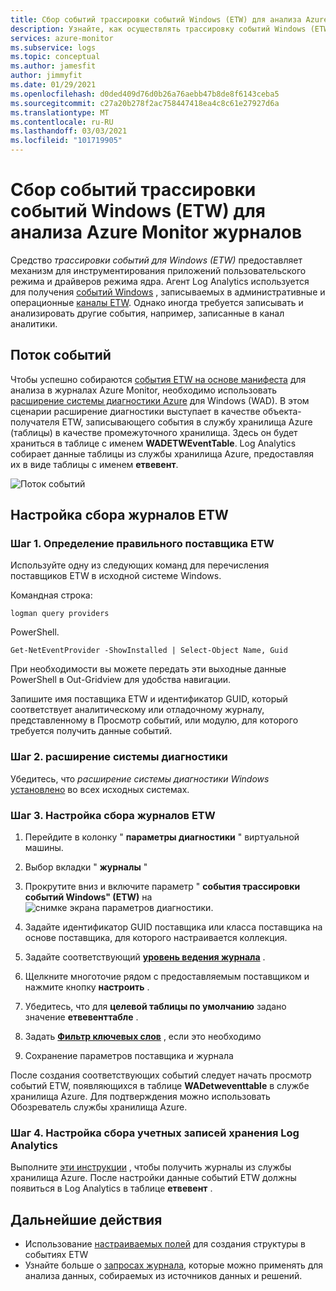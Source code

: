 ```yaml
---
title: Сбор событий трассировки событий Windows (ETW) для анализа Azure Monitor журналов
description: Узнайте, как осуществлять трассировку событий Windows (ETW) для анализа в журналах Azure Monitor.
services: azure-monitor
ms.subservice: logs
ms.topic: conceptual
ms.author: jamesfit
author: jimmyfit
ms.date: 01/29/2021
ms.openlocfilehash: d0ded409d76d0b26a76aebb47b8de8f6143ceba5
ms.sourcegitcommit: c27a20b278f2ac758447418ea4c8c61e27927d6a
ms.translationtype: MT
ms.contentlocale: ru-RU
ms.lasthandoff: 03/03/2021
ms.locfileid: "101719905"
---
```

# <a name="collecting-event-tracing-for-windows-etw-events-for-analysis-azure-monitor-logs"></a>Сбор событий трассировки событий Windows (ETW) для анализа Azure Monitor журналов

Средство *трассировки событий для Windows (ETW)* предоставляет механизм для инструментирования приложений пользовательского режима и драйверов режима ядра. Агент Log Analytics используется для получения [событий Windows](./data-sources-windows-events.md) , записываемых в административные и операционные [каналы ETW](/windows/win32/wes/eventmanifestschema-channeltype-complextype). Однако иногда требуется записывать и анализировать другие события, например, записанные в канал аналитики.  

## <a name="event-flow"></a>Поток событий

Чтобы успешно собираются [события ETW на основе манифеста](/windows/win32/etw/about-event-tracing#types-of-providers) для анализа в журналах Azure Monitor, необходимо использовать [расширение системы диагностики Azure](./diagnostics-extension-overview.md) для Windows (WAD). В этом сценарии расширение диагностики выступает в качестве объекта-получателя ETW, записывающего события в службу хранилища Azure (таблицы) в качестве промежуточного хранилища. Здесь он будет храниться в таблице с именем **WADETWEventTable**. Log Analytics собирает данные таблицы из службы хранилища Azure, предоставляя их в виде таблицы с именем **етвевент**.

![Поток событий](./media/data-sources-event-tracing-windows/event-flow.png)

## <a name="configuring-etw-log-collection"></a>Настройка сбора журналов ETW

### <a name="step-1-locate-the-correct-etw-provider"></a>Шаг 1. Определение правильного поставщика ETW

Используйте одну из следующих команд для перечисления поставщиков ETW в исходной системе Windows.

Командная строка:

```
logman query providers
```

PowerShell.
```
Get-NetEventProvider -ShowInstalled | Select-Object Name, Guid
```
При необходимости вы можете передать эти выходные данные PowerShell в Out-Gridview для удобства навигации.

Запишите имя поставщика ETW и идентификатор GUID, который соответствует аналитическому или отладочному журналу, представленному в Просмотр событий, или модулю, для которого требуется получить данные событий.

### <a name="step-2-diagnostics-extension"></a>Шаг 2. расширение системы диагностики

Убедитесь, что *расширение системы диагностики Windows* [установлено](./diagnostics-extension-windows-install.md#install-with-azure-portal) во всех исходных системах.

### <a name="step-3-configure-etw-log-collection"></a>Шаг 3. Настройка сбора журналов ETW

1. Перейдите в колонку " **параметры диагностики** " виртуальной машины.

2. Выбор вкладки " **журналы** "

3. Прокрутите вниз и включите параметр " **события трассировки событий Windows" (ETW)** на ![ снимке экрана параметров диагностики.](./media/data-sources-event-tracing-windows/enable-event-tracing-windows-collection.png)

4. Задайте идентификатор GUID поставщика или класса поставщика на основе поставщика, для которого настраивается коллекция.

5. Задайте соответствующий [**уровень ведения журнала**](/windows/win32/etw/configuring-and-starting-an-event-tracing-session) .

6. Щелкните многоточие рядом с предоставляемым поставщиком и нажмите кнопку **настроить** .

7. Убедитесь, что для **целевой таблицы по умолчанию** задано значение **етвевенттабле** .

8. Задать [**Фильтр ключевых слов**](/windows/win32/wes/defining-keywords-used-to-classify-types-of-events) , если это необходимо

9. Сохранение параметров поставщика и журнала

После создания соответствующих событий следует начать просмотр событий ETW, появляющихся в таблице **WADetweventtable** в службе хранилища Azure. Для подтверждения можно использовать Обозреватель службы хранилища Azure.

### <a name="step-4-configure-log-analytics-storage-account-collection"></a>Шаг 4. Настройка сбора учетных записей хранения Log Analytics

Выполните [эти инструкции](/azure/azure-monitor/agents/diagnostics-extension-logs#collect-logs-from-azure-storage) , чтобы получить журналы из службы хранилища Azure. После настройки данные событий ETW должны появиться в Log Analytics в таблице **етвевент** .

## <a name="next-steps"></a>Дальнейшие действия
- Использование [настраиваемых полей](../logs/custom-fields.md) для создания структуры в событиях ETW
- Узнайте больше о [запросах журнала](../logs/log-query-overview.md), которые можно применять для анализа данных, собираемых из источников данных и решений.
